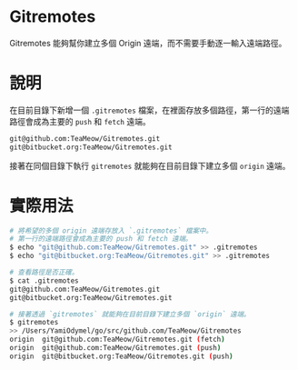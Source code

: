 # Gitremotes

Gitremotes 能夠幫你建立多個 Origin 遠端，而不需要手動逐一輸入遠端路徑。

# 說明

在目前目錄下新增一個 `.gitremotes` 檔案，在裡面存放多個路徑，第一行的遠端路徑會成為主要的 `push` 和 `fetch` 遠端。

```bash
git@github.com:TeaMeow/Gitremotes.git
git@bitbucket.org:TeaMeow/Gitremotes.git
```

接著在同個目錄下執行 `gitremotes` 就能夠在目前目錄下建立多個 `origin` 遠端。

# 實際用法

```bash
# 將希望的多個 origin 遠端存放入 `.gitremotes` 檔案中。
# 第一行的遠端路徑會成為主要的 push 和 fetch 遠端。
$ echo "git@github.com:TeaMeow/Gitremotes.git" >> .gitremotes
$ echo "git@bitbucket.org:TeaMeow/Gitremotes.git" >> .gitremotes

# 查看路徑是否正確。
$ cat .gitremotes
git@github.com:TeaMeow/Gitremotes.git
git@bitbucket.org:TeaMeow/Gitremotes.git

# 接著透過 `gitremotes` 就能夠在目前目錄下建立多個 `origin` 遠端。
$ gitremotes
>> /Users/YamiOdymel/go/src/github.com/TeaMeow/Gitremotes
origin  git@github.com:TeaMeow/Gitremotes.git (fetch)
origin  git@github.com:TeaMeow/Gitremotes.git (push)
origin  git@bitbucket.org:TeaMeow/Gitremotes.git (push)
```